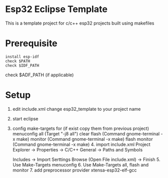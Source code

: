 # Esp32 Eclipse Template
This is a template project for c/c++ esp32 projects built using makefiles
# Prerequisite
	install esp-idf
	check $PATH
	check $IDF_PATH
   check $ADF_PATH (if applicable)

# Setup
   1. edit include.xml
      change esp32_template to your project name
   2. start eclipse
   3. config make-targets for (if exist copy them from previous project)
      menuconfig
      all (Target "-j8 all")
      clear
      flash (Command gnome-terminal -x make)
      monitor (Command gnome-terminal -x make)
      flash monitor (Command gnome-terminal -x make)
    4. import include.xml 
      Project Explorer -> Properties -> C/C++ General -> Paths and Symbols
		
		Includes -> Import Serttings
		Browse (Open File include.xml) 
      -> Finish
     5. Use Make-Targets menuconfig
     6. Use Make-Targets all, flash and monitor
     7. add preprocessor provider xtensa-esp32-elf-gcc

	




